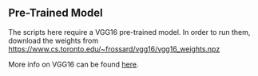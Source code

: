 ## Pre-Trained Model

The scripts here require a VGG16 pre-trained model. In order to run them, download the weights from https://www.cs.toronto.edu/~frossard/vgg16/vgg16_weights.npz

More info on VGG16 can be found [here](https://www.cs.toronto.edu/~frossard/post/vgg16/).
